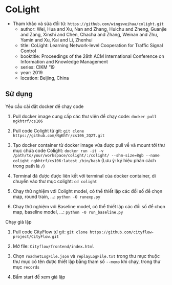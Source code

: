 # CoLight

- Tham khảo và sửa đổi từ: `https://github.com/wingsweihua/colight.git`
  - author: Wei, Hua and Xu, Nan and Zhang, Huichu and Zheng, Guanjie and Zang, Xinshi and Chen, Chacha and Zhang, Weinan and Zhu, Yamin and Xu, Kai and Li, Zhenhui
  - title: CoLight: Learning Network-level Cooperation for Traffic Signal Control
  - booktitle: Proceedings of the 28th ACM International Conference on Information and Knowledge Management
  - series: CIKM '19
  - year: 2019
  - location: Beijing, China

## Sử dụng

Yêu cầu cài đặt docker để chạy code

1. Pull docker image cung cấp các thư viện để chạy code: `docker pull ngkhtrf/cs106`

2. Pull code Colight từ git: `git clone https://github.com/NgKhTr/cs106_2Q2T.git`

3. Tạo docker container từ docker image vừa được pull về và mount tới thư mục chứa code Colight:
`docker run -it -v /path/to/your/workspace/colight/:/colight/ --shm-size=8gb --name colight ngkhtrf/cs106:latest /bin/bash`
(Lưu ý: ký hiệu phân cách trong path là `/`)

5. Terminal đã được được liên kết với terminal của docker container, di chuyển vào thư mục colight: `cd colight`

6. Chạy thử nghiệm với Colight model, có thể thiết lập các đối số để chọn map, round train, ...: `python -O runexp.py`

7. Chạy thử nghiệm với Baseline model, có thể thiết lập các đối số để chọn map, baseline model, ...: `python -O run_baseline.py`

Chạy giả lập

1. Pull code CityFlow từ git: `git clone https://github.com/cityflow-project/CityFlow.git`

2. Mở file: `Cityflow/frontend/index.html`

3. Chọn `roadnetLogFile.json` và `replayLogFile.txt` trong thư mục thuộc thư mục có tên được thiết lập bằng tham số `--memo` khi chạy, trong thư mục `records`

4. Bấm start để xem giả lập
